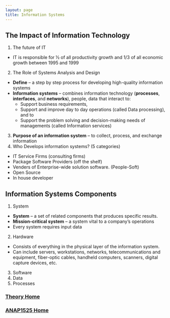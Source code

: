 ```yaml
---
layout: page
title: Information Systems
---
```


## The Impact of Information Technology
1. The future of IT
* IT is responsible for ½ of all productivity growth and 1/3 of all economic growth between 1995 and 1999
2. The Role of Systems Analysis and Design
* **Define** – a step by step process for developing high-quality information systems
* **Information systems** – combines information technology (**processes**, **interfaces**, and **networks**), people, data that interact to:
  * Support business requirements,
  * Support and improve day to day operations (called Data processing), and to
  * Support the problem solving and decision-making needs of managements (called Information services)
3. **Purpose of an information system** – to collect, process, and exchange information
4. Who Develops information systems? (5 categories)
* IT Service Firms (consulting firms)
* Package Software Providers (off the shelf)
* Venders of Enterprise-wide solution software.  (People-Soft)
* Open Source
* In house developer

## Information Systems Components
1. System
* **System** – a set of related components that produces specific results.
* **Mission-critical system** – a system vital to a company’s operations
* Every system requires input data
2. Hardware
* Consists of everything in the physical layer of the information system.
* Can include servers, workstations, networks, telecommunications and equipment, fiber-optic cables, handheld computers, scanners, digital capture devices, etc.
3. Software
4. Data
5. Processes

### [Theory Home](theory.md)
### [ANAP1525 Home](../)